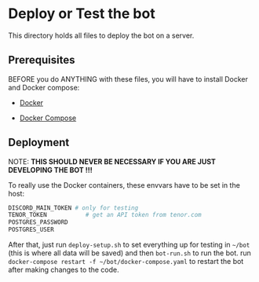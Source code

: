# Deploy or Test the bot

This directory holds all files to deploy the bot on a server.

## Prerequisites

BEFORE you do ANYTHING with these files, you will have to install Docker and Docker compose:

- [Docker](https://docs.docker.com/get-docker/)

- [Docker Compose](https://docs.docker.com/compose/install/)

## Deployment

NOTE: **THIS SHOULD NEVER BE NECESSARY IF YOU ARE JUST DEVELOPING THE BOT !!!**

To really use the Docker containers, these envvars have to be set in the host:

```bash
DISCORD_MAIN_TOKEN # only for testing
TENOR_TOKEN           # get an API token from tenor.com
POSTGRES_PASSWORD
POSTGRES_USER
```

After that, just run `deploy-setup.sh` to set everything up for testing in `~/bot` (this is where all data will be saved) and then `bot-run.sh` to run the bot. run `docker-compose restart -f ~/bot/docker-compose.yaml` to restart the bot after making changes to the code.
